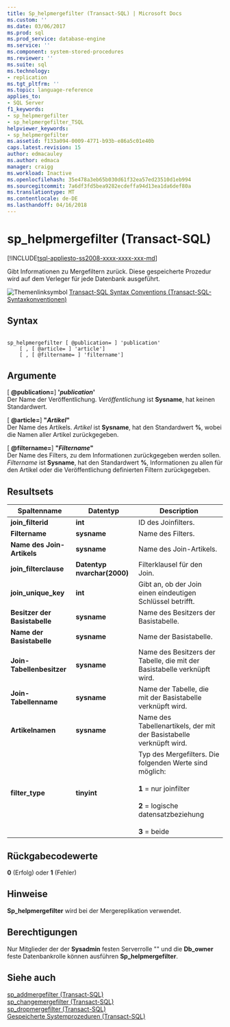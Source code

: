 ```yaml
---
title: Sp_helpmergefilter (Transact-SQL) | Microsoft Docs
ms.custom: ''
ms.date: 03/06/2017
ms.prod: sql
ms.prod_service: database-engine
ms.service: ''
ms.component: system-stored-procedures
ms.reviewer: ''
ms.suite: sql
ms.technology:
- replication
ms.tgt_pltfrm: ''
ms.topic: language-reference
applies_to:
- SQL Server
f1_keywords:
- sp_helpmergefilter
- sp_helpmergefilter_TSQL
helpviewer_keywords:
- sp_helpmergefilter
ms.assetid: f133a094-0009-4771-b93b-e86a5c01e40b
caps.latest.revision: 15
author: edmacauley
ms.author: edmaca
manager: craigg
ms.workload: Inactive
ms.openlocfilehash: 35e478a3eb65b030d61f32ea57ed23510d1eb994
ms.sourcegitcommit: 7a6df3fd5bea9282ecdeffa94d13ea1da6def80a
ms.translationtype: MT
ms.contentlocale: de-DE
ms.lasthandoff: 04/16/2018
---
```

# <a name="sphelpmergefilter-transact-sql"></a>sp_helpmergefilter (Transact-SQL)
[!INCLUDE[tsql-appliesto-ss2008-xxxx-xxxx-xxx-md](../../includes/tsql-appliesto-ss2008-xxxx-xxxx-xxx-md.md)]

  Gibt Informationen zu Mergefiltern zurück. Diese gespeicherte Prozedur wird auf dem Verleger für jede Datenbank ausgeführt.  
  
 ![Themenlinksymbol](../../database-engine/configure-windows/media/topic-link.gif "Topic link icon") [Transact-SQL Syntax Conventions (Transact-SQL-Syntaxkonventionen)](../../t-sql/language-elements/transact-sql-syntax-conventions-transact-sql.md)  
  
## <a name="syntax"></a>Syntax  
  
```  
  
sp_helpmergefilter [ @publication= ] 'publication'   
    [ , [ @article= ] 'article']  
    [ , [ @filtername= ] 'filtername']  
```  
  
## <a name="arguments"></a>Argumente  
 [ **@publication=**] **'***publication***'**  
 Der Name der Veröffentlichung. *Veröffentlichung* ist **Sysname**, hat keinen Standardwert.  
  
 [  **@article=**] **"***Artikel***"**  
 Der Name des Artikels. *Artikel* ist **Sysname**, hat den Standardwert **%**, wobei die Namen aller Artikel zurückgegeben.  
  
 [  **@filtername=**] **"***Filtername***"**  
 Der Name des Filters, zu dem Informationen zurückgegeben werden sollen. *Filtername* ist **Sysname**, hat den Standardwert **%**, Informationen zu allen für den Artikel oder die Veröffentlichung definierten Filtern zurückgegeben.  
  
## <a name="result-sets"></a>Resultsets  
  
|Spaltenname|Datentyp|Description|  
|-----------------|---------------|-----------------|  
|**join_filterid**|**int**|ID des Joinfilters.|  
|**Filtername**|**sysname**|Name des Filters.|  
|**Name des Join-Artikels**|**sysname**|Name des Join-Artikels.|  
|**join_filterclause**|**Datentyp nvarchar(2000)**|Filterklausel für den Join.|  
|**join_unique_key**|**int**|Gibt an, ob der Join einen eindeutigen Schlüssel betrifft.|  
|**Besitzer der Basistabelle**|**sysname**|Name des Besitzers der Basistabelle.|  
|**Name der Basistabelle**|**sysname**|Name der Basistabelle.|  
|**Join-Tabellenbesitzer**|**sysname**|Name des Besitzers der Tabelle, die mit der Basistabelle verknüpft wird.|  
|**Join-Tabellenname**|**sysname**|Name der Tabelle, die mit der Basistabelle verknüpft wird.|  
|**Artikelnamen**|**sysname**|Name des Tabellenartikels, der mit der Basistabelle verknüpft wird.|  
|**filter_type**|**tinyint**|Typ des Mergefilters. Die folgenden Werte sind möglich:<br /><br /> **1** = nur joinfilter<br /><br /> **2** = logische datensatzbeziehung<br /><br /> **3** = beide|  
  
## <a name="return-code-values"></a>Rückgabecodewerte  
 **0** (Erfolg) oder **1** (Fehler)  
  
## <a name="remarks"></a>Hinweise  
 **Sp_helpmergefilter** wird bei der Mergereplikation verwendet.  
  
## <a name="permissions"></a>Berechtigungen  
 Nur Mitglieder der der **Sysadmin** festen Serverrolle "" und die **Db_owner** feste Datenbankrolle können ausführen **Sp_helpmergefilter**.  
  
## <a name="see-also"></a>Siehe auch  
 [sp_addmergefilter &#40;Transact-SQL&#41;](../../relational-databases/system-stored-procedures/sp-addmergefilter-transact-sql.md)   
 [sp_changemergefilter &#40;Transact-SQL&#41;](../../relational-databases/system-stored-procedures/sp-changemergefilter-transact-sql.md)   
 [sp_dropmergefilter &#40;Transact-SQL&#41;](../../relational-databases/system-stored-procedures/sp-dropmergefilter-transact-sql.md)   
 [Gespeicherte Systemprozeduren &#40;Transact-SQL&#41;](../../relational-databases/system-stored-procedures/system-stored-procedures-transact-sql.md)  
  
  

